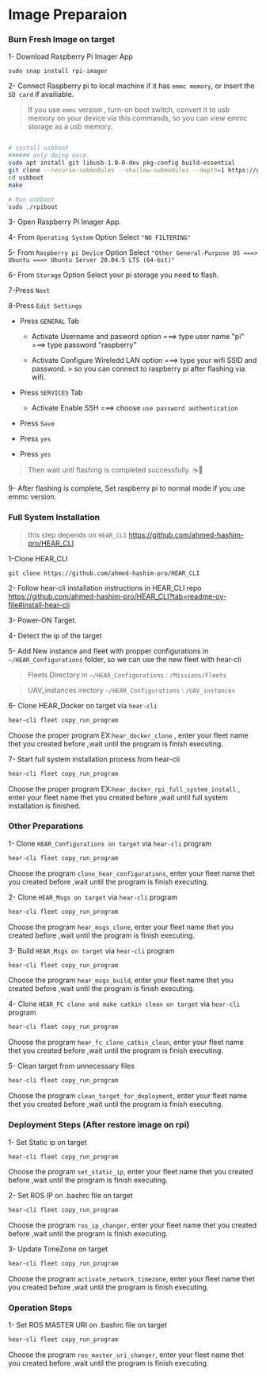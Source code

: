 

# Image Preparaion

### Burn Fresh Image on target
1- Download Raspberry Pi Imager App 
```
sudo snap install rpi-imager
```



2- Connect Raspberry pi to local machine if it has `emmc memory`, or insert the `SD card` if availiable.

> If you use `emmc` version , turn-on boot switch,
convert it to usb memory on your device via this commands, so you can view emmc storage as a usb memory.
```bash

# install usbboot
###### only doing once.
sudo apt install git libusb-1.0-0-dev pkg-config build-essential
git clone --recurse-submodules --shallow-submodules --depth=1 https://github.com/raspberrypi/usbboot
cd usbboot
make

# Run usbboot
sudo ./rpiboot
```

3- Open Raspberry Pi Imager App.

4- From `Operating System` Option Select `"NO FILTERING"`

5- From `Raspberry pi Device` Option Select `"Other General-Purpose OS ===> Ubuntu ===> Ubuntu Server 20.04.5 LTS (64-bit)"`

6- From `Storage` Option Select your pi storage you need to flash.

7-Press `Next`

8-Press `Edit Settings`
- Press `GENERAL` Tab
  - Activate Username and pasword option ===> type user name "pi" ===> type password "raspberry"

  - Activate Configure Wireledd LAN option ===> type your wifi SSID and password. > so you can connect to raspberry pi after flashing via wifi.
- Press `SERVICES` Tab
  - Activate Enable SSH ===> choose `use password authentication`

- Press `Save`
- Press `yes`
- Press `yes`

> Then wait untl flashing is completed successfully. ☕🍪

9- After flashing is complete, Set raspberry pi to normal mode if you use emmc version.

### Full System Installation

> this step depends on `HEAR_CLI` https://github.com/ahmed-hashim-pro/HEAR_CLI

1-Clone HEAR_CLI
```
git clone https://github.com/ahmed-hashim-pro/HEAR_CLI
```

2- Follow hear-cli installation instructions in HEAR_CLI repo  https://github.com/ahmed-hashim-pro/HEAR_CLI?tab=readme-ov-file#install-hear-cli


3- Power-ON Target.

4- Detect the ip of the target

5- Add New instance and fleet with propper configurations in `~/HEAR_Configurations` folder, so we can use the new fleet with hear-cli  

> Fleets Directory in  `~/HEAR_Configurations` : `/Missions/Fleets`

> UAV_instances irectory `~/HEAR_Configurations` :  `/UAV_instances`


6- Clone HEAR_Docker on target via `hear-cli`

```bash
hear-cli fleet copy_run_program
```
Choose the proper program EX:`hear_docker_clone` , enter your fleet name thet you created before ,wait until the program is finish executing.


7- Start full system installation process from hear-cli

```bash
hear-cli fleet copy_run_program
```

Choose the proper program EX:`hear_docker_rpi_full_system_install` , enter your fleet name thet you created before ,wait until full system installation is finished.



### Other Preparations

1- Clone `HEAR_Configurations on target` via `hear-cli` program

```bash
hear-cli fleet copy_run_program
```

Choose the program `clone_hear_configurations`, enter your fleet name thet you created before ,wait until the program is finish executing.


2- Clone `HEAR_Msgs on target` via `hear-cli` program

```bash
hear-cli fleet copy_run_program
```

Choose the program `hear_msgs_clone`, enter your fleet name thet you created before ,wait until the program is finish executing.


3- Build `HEAR_Msgs on target` via `hear-cli` program

```bash
hear-cli fleet copy_run_program
```

Choose the program `hear_msgs_build`, enter your fleet name thet you created before ,wait until the program is finish executing.



4- Clone `HEAR_FC clone and make catkin clean on target` via `hear-cli` program

```bash
hear-cli fleet copy_run_program
```

Choose the program `hear_fc_clone_catkin_clean`, enter your fleet name thet you created before ,wait until the program is finish executing.

5- Clean target from unnecessary files

```bash
hear-cli fleet copy_run_program
```

Choose the program `clean_target_for_deployment`, enter your fleet name thet you created before ,wait until the program is finish executing.




### Deployment Steps (After restore image on rpi)

1- Set Static ip on target


```bash
hear-cli fleet copy_run_program
```

Choose the program `set_static_ip`, enter your fleet name thet you created before ,wait until the program is finish executing.


2- Set ROS IP on .bashrc file on target


```bash
hear-cli fleet copy_run_program
```

Choose the program `ros_ip_changer`, enter your fleet name thet you created before ,wait until the program is finish executing.


3- Update TimeZone on target


```bash
hear-cli fleet copy_run_program
```

Choose the program `activate_network_timezone`, enter your fleet name thet you created before ,wait until the program is finish executing.



### Operation Steps

1- Set ROS MASTER URI on .bashrc file on target


```bash
hear-cli fleet copy_run_program
```

Choose the program `ros_master_uri_changer`, enter your fleet name thet you created before ,wait until the program is finish executing.
